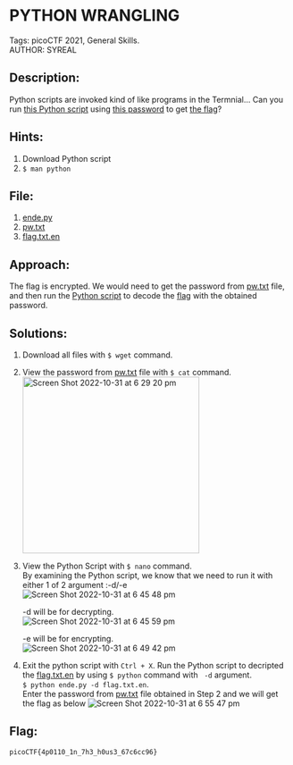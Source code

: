 # PYTHON WRANGLING
Tags: picoCTF 2021, General Skills.  
AUTHOR: SYREAL

## Description:
Python scripts are invoked kind of like programs in the Termnial... Can you run [this Python script](ende.py) using [this password](pw.txt) to get [the flag](flag.txt.en)?

## Hints:
1. Download Python script 
2. `$ man python`

## File:
1. [ende.py](ende.py)
2. [pw.txt](pw.txt)
3. [flag.txt.en](flag.txt.en)

## Approach:
The flag is encrypted. We would need to get the password from [pw.txt](pw.txt) file, and then run the [Python script](ende.py) to decode the [flag](flag.txt.en) with the obtained password.

## Solutions:
1. Download all files with `$ wget` command.
2. View the password from [pw.txt](pw.txt) file with `$ cat` command.  
   <img width="316" alt="Screen Shot 2022-10-31 at 6 29 20 pm" src="https://user-images.githubusercontent.com/116890436/198958362-daf9eb5d-da19-41c2-af5d-39a9343730d2.png">
3. View the Python Script with `$ nano` command.  
   By examining the Python script, we know that we need to run it with either 1 of 2 argument :-d/-e  
   ![Screen Shot 2022-10-31 at 6 45 48 pm](https://user-images.githubusercontent.com/116890436/198959895-21bcaa25-756c-4c89-98ea-1853236e7d8c.png)  

   -d will be for decrypting.  
   ![Screen Shot 2022-10-31 at 6 45 59 pm](https://user-images.githubusercontent.com/116890436/198959592-93295562-83b9-46f5-b296-dc96572c3fbc.png)

   -e will be for encrypting.  
   ![Screen Shot 2022-10-31 at 6 49 42 pm](https://user-images.githubusercontent.com/116890436/198959632-d065a9dc-035d-4dca-a0d1-af1c906ff286.png)

4. Exit the python script with `Ctrl + X`. Run the Python script to decripted the [flag.txt.en](flag.txt.en) by using `$ python` command with ` -d` argument.  
`$ python ende.py -d flag.txt.en`.  
Enter the password from [pw.txt](pw.txt) file obtained in Step 2 and we will get the flag as below
![Screen Shot 2022-10-31 at 6 55 47 pm](https://user-images.githubusercontent.com/116890436/198959035-4af8f94d-20ee-428b-95d7-23830432fd81.png)

## Flag:
`picoCTF{4p0110_1n_7h3_h0us3_67c6cc96}`
